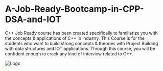 # A-Job-Ready-Bootcamp-in-CPP-DSA-and-IOT
C++ Job Ready course has been created specifically to familiarize you with the concepts & applications of C++ in industry. This Course is for the students who want to build strong concepts & theories with Project Building with data structures and IOT applications. Through this course, you will be confident enough to crack any kind of interview related to C++.

![Logo](https://cdn.educba.com/academy/wp-content/uploads/2015/08/Data-Structures-and-Algorithms-C-1.jpg)
